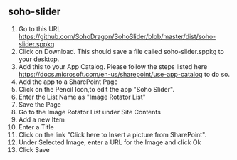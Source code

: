 ## soho-slider



1. Go to this URL https://github.com/SohoDragon/SohoSlider/blob/master/dist/soho-slider.sppkg
2. Click on Download. This should save a file called soho-slider.sppkg to your desktop.
3. Add this to your App Catalog. Please follow the steps listed here https://docs.microsoft.com/en-us/sharepoint/use-app-catalog to do so.
4. Add the app to a SharePoint Page
5. Click on the Pencil Icon,to edit the app "Soho Slider".
6. Enter the List Name as "Image Rotator List"
7. Save the Page
8. Go to the Image Rotator List under Site Contents
9. Add a new Item
10. Enter a Title
11. Click on the link "Click here to Insert a picture from SharePoint".
12. Under Selected Image, enter a URL for the Image and click Ok
13. Click Save
